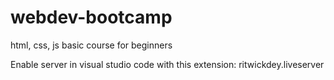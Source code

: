 # webdev-bootcamp
html, css, js basic course for beginners

Enable server in visual studio code with this extension: ritwickdey.liveserver
